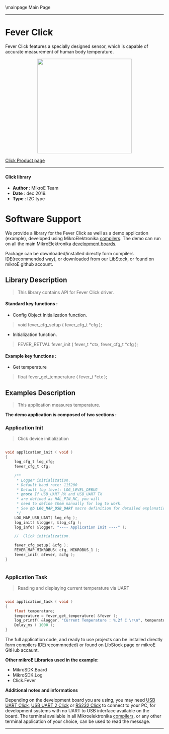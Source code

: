 \mainpage Main Page
 
 

---
# Fever Click

Fever Click features a specially designed sensor, which is capable of accurate measurement of human body temperature. 

<p align="center">
  <img src="https://download.mikroe.com/images/click_for_ide/fever_click.png" height=300px>
</p>


[Click Product page](https://www.mikroe.com/fever-click)

---


#### Click library 

- **Author**        : MikroE Team
- **Date**          : dec 2019.
- **Type**          : I2C type


# Software Support

We provide a library for the Fever Click 
as well as a demo application (example), developed using MikroElektronika 
[compilers](https://shop.mikroe.com/compilers). 
The demo can run on all the main MikroElektronika [development boards](https://shop.mikroe.com/development-boards).

Package can be downloaded/installed directly form compilers IDE(recommended way), or downloaded from our LibStock, or found on mikroE github account. 

## Library Description

> This library contains API for Fever Click driver.

#### Standard key functions :

- Config Object Initialization function.
> void fever_cfg_setup ( fever_cfg_t *cfg ); 
 
- Initialization function.
> FEVER_RETVAL fever_init ( fever_t *ctx, fever_cfg_t *cfg );

#### Example key functions :

- Get temperature
> float fever_get_temperature ( fever_t *ctx );

## Examples Description

> This application measures temperature.

**The demo application is composed of two sections :**

### Application Init 

> Click device initialization

```c

void application_init ( void )
{
    log_cfg_t log_cfg;
    fever_cfg_t cfg;

    /** 
     * Logger initialization.
     * Default baud rate: 115200
     * Default log level: LOG_LEVEL_DEBUG
     * @note If USB_UART_RX and USB_UART_TX 
     * are defined as HAL_PIN_NC, you will 
     * need to define them manually for log to work. 
     * See @b LOG_MAP_USB_UART macro definition for detailed explanation.
     */
    LOG_MAP_USB_UART( log_cfg );
    log_init( &logger, &log_cfg );
    log_info( &logger, "---- Application Init ----" );

    //  Click initialization.

    fever_cfg_setup( &cfg );
    FEVER_MAP_MIKROBUS( cfg, MIKROBUS_1 );
    fever_init( &fever, &cfg );
}
  
```

### Application Task

> Reading and displaying current temperature via UART

```c

void application_task ( void )
{
    float temperature;
    temperature = fever_get_temperature( &fever );
    log_printf( &logger, "Current Temperature : %.2f C \r\n", temperature);
    Delay_ms ( 1000 );
} 

```

The full application code, and ready to use projects can be  installed directly form compilers IDE(recommneded) or found on LibStock page or mikroE GitHub accaunt.

**Other mikroE Libraries used in the example:** 

- MikroSDK.Board
- MikroSDK.Log
- Click.Fever

**Additional notes and informations**

Depending on the development board you are using, you may need 
[USB UART Click](https://shop.mikroe.com/usb-uart-click), 
[USB UART 2 Click](https://shop.mikroe.com/usb-uart-2-click) or 
[RS232 Click](https://shop.mikroe.com/rs232-click) to connect to your PC, for 
development systems with no UART to USB interface available on the board. The 
terminal available in all Mikroelektronika 
[compilers](https://shop.mikroe.com/compilers), or any other terminal application 
of your choice, can be used to read the message.



---

